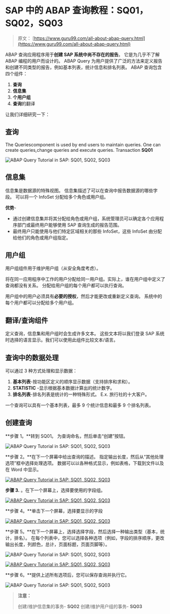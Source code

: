 # SAP 中的 ABAP 查询教程：SQ01，SQ02，SQ03

> 原文： [https://www.guru99.com/all-about-abap-query.html](https://www.guru99.com/all-about-abap-query.html)

ABAP 查询应用程序用于**创建 SAP 系统中尚不存在的报告**。 它是为几乎不了解 ABAP 编程的用户而设计的。 ABAP Query 为用户提供了广泛的方法来定义报告和创建不同类型的报告，例如基本列表，统计信息和排名列表。
ABAP 查询包含四个组件：

1.  **查询**
2.  **信息集**
3.  **个用户组**
4.  **查询**的翻译

让我们详细研究一下：

## 查询

The Queriescomponent is used by end users to maintain queries. One can create queries,change queries and execute queries. Transaction **SQ01**

![ABAP Query Tutorial in SAP: SQ01, SQ02, SQ03](img/fc3c02d0b27a16af9528cc2751e4bf7b.png "SAP Query")

## 信息集

信息集是数据源的特殊视图。 信息集描述了可以在查询中报告数据源的哪些字段。 可以将一个 InfoSet 分配给多个角色或用户组。

**优势**-

*   通过创建信息集并将其分配给角色或用户组，系统管理员可以确定各个应用程序部门或最终用户能够使用 SAP 查询生成的报告范围。
*   最终用户只能使用与他们特定区域相关的那些 InfoSet，这些 InfoSet 由分配给他们的角色或用户组指定。

## 用户组

用户组组件用于维护用户组（从安全角度考虑）。

将在同一应用程序中工作的用户分配给同一用户组。实际上，谁在用户组中定义了查询都没有关系。 分配给用户组的每个用户都可以执行查询。

用户组中的用户必须具有**必要的授权**，然后才能更改或重新定义查询。 系统中的每个用户都可以分配给多个用户组。

## 翻译/查询组件

定义查询，信息集和用户组时会生成许多文本。 这些文本将以我们登录 SAP 系统时选择的语言显示。我们可以使用此组件比较文本/语言。

## 查询中的数据处理

可以通过 3 种方式处理和显示数据：

1.  **基本列表**-按功能区定义的顺序显示数据（支持排序和求和）。
2.  **STATISTIC** -显示根据基本数据计算出的统计数字。
3.  **排名列表**-排名列表是统计的一种特殊形式。 E.x. 旅行社的十大客户。

一个查询可以具有一个基本列表，最多 9 个统计信息和最多 9 个排名列表。

## 创建查询

**步骤 1。**转到 SQ01。 为查询命名，然后单击“创建”按钮。

![ABAP Query Tutorial in SAP: SQ01, SQ02, SQ03](img/7efe0c4c661e01d02f266ea6a5503bde.png "abap query") 

**步骤 2。**在下一个屏幕中给出查询的描述。 指定输出长度，然后从“其他处理选项”框中选择处理选项。 数据可以以各种格式显示，例如表格，下载到文件以及在 Word 中显示。

[![ABAP Query Tutorial in SAP: SQ01, SQ02, SQ03](img/55873a1e73e90d5c301fb80d1f20ef59.png "abap query") ](/images/sap/2011/01/33.png) 

**步骤 3\.** 。在下一个屏幕上，选择要使用的字段组。

[![ABAP Query Tutorial in SAP: SQ01, SQ02, SQ03](img/430a34c575249708fa17d9f45c232a7d.png "abap query") ](/images/sap/2011/01/42.png) 

**步骤 4。**单击下一个屏幕，选择要显示的字段

[![ABAP Query Tutorial in SAP: SQ01, SQ02, SQ03](img/74797ea4021722904b3e592faba49e24.png "abap query") ](/images/sap/2011/01/51.png) 

**步骤 5。**在下一个屏幕上，选择选择字段，然后选择一种输出类型（基本，统计，排名）。
在每个列表中，您可以选择各种选项（例如，字段的排序顺序，更改输出长度，列颜色，总计，页面标题，页面页脚等）。

![ABAP Query Tutorial in SAP: SQ01, SQ02, SQ03](img/8e9584b3f1c9b4d7eeb2b93b37020bde.png "abap query") 

[![ABAP Query Tutorial in SAP: SQ01, SQ02, SQ03](img/4e84727e9f89a7bf12801d073c56c65f.png "abap query") ](/images/sap/2011/01/71.png) 

**步骤 6。**提供上述所有选项后，您可以保存查询并执行它。

![ABAP Query Tutorial in SAP: SQ01, SQ02, SQ03](img/bf29d036e00b892d86cc72fd60cafb8a.png "abap query")

> **注意：**
> 
> 创建/维护信息集的事务- **SQ02**
> 创建/维护用户组的事务- **SQ03**